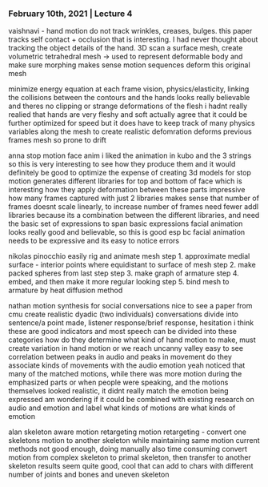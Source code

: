 ### February 10th, 2021 | Lecture 4
vaishnavi - hand motion
do not track wrinkles, creases, bulges. this paper tracks self contact + occlusion
that is interesting. I had never thought about tracking the object details of the hand.
3D scan a surface mesh, create volumetric tetrahedral mesh -> used to represent deformable body and make sure morphing makes sense
motion sequences deform this original mesh

minimize energy equation at each frame
	vision, physics/elasticity, linking
the collisions between the contours and the hands looks really believable and theres no clipping or strange deformations of the flesh
i hadnt really realied that hands are very fleshy and soft actually
agree that it could be further optimized for speed but it does have to keep track of many physics variables along the mesh to create realistic defomration
deforms previous frames mesh so prone to drift

anna stop motion face anim
i liked the animation in kubo and the 3 strings so this is very interesting to see how they produce them
and it would definitely be good to optimize the expense of creating 3d models for stop motion
generates different libraries for top and bottom of face which is interesting how they apply deformation between these parts
impressive how many frames captured with just 2 libraries
makes sense that number of frames doesnt scale linearly, to increase number of frames need fewer addl libraries because its a combination between the different libraries, and need the basic set of expressions to span basic expressions
facial animation looks really good and believable, so this is good esp bc facial animation needs to be expressive and its easy to notice errors

nikolas
pinocchio easily rig and animate mesh
step 1. approximate medial surface - interior points where equidistant to surface of mesh
step 2. make packed spheres from last step
step 3. make graph of armature
step 4. embed, and then make it more regular looking
step 5. bind mesh to armature by heat diffusion method

nathan
motion synthesis for social conversations
nice to see a paper from cmu
create realistic dyadic (two individuals) conversations
divide into sentence/a point made, listener response/brief response, hesitation
i think these are good indicators and most speech can be divided into these categories
how do they determine what kind of hand motion to make, must create variation in hand motion or we reach uncanny valley
easy to see correlation between peaks in audio and peaks in movement
do they associate kinds of movements with the audio emotion
yeah noticed that many of the matched motions, while there was more motion during the emphasized parts or when people were speaking, and the motions themselves looked realistic, it didnt really match the emotion being expressed
am wondering if it could be combined with existing research on audio and emotion and label what kinds of motions are what kinds of emotion

alan
skeleton aware motion retargeting
motion retargeting - convert one skeletons motion to another skeleton while maintaining same motion
current methods not good enough, doing manually also time consuming
convert motion from complex skeleton to primal skeleton, then transfer to another skeleton
results seem quite good, cool that can add to chars with different number of joints and bones and uneven skeleton

